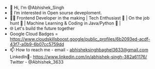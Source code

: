 - 👋 Hi, I’m @Abhishek_Singh
- 👀 I’m interested in Open sourse deveploment.
- 👩‍💻 Frontend Developer in the making | Tech Enthusiast 🚀 | On the job hunt 🌟 | Machine Learning & Coding in Java/Python 🤖 |
- 🌐 Let's build the future together
-    Google Cloud Badges = https://www.cloudskillsboost.google/public_profiles/6b2093ed-acdf-43f7-a0b9-6b07cc5759dd
- 📫 How to reach me - email - abhisheksinghbaghel3633@gmail.com
                       LinkedIn🔗- https://www.linkedin.com/in/abhishek-singh-382a61176/
                       Twitter - @Abhishek_3633

<!---
Abhishek3633/Abhishek3633 is a ✨ special ✨ repository because its `README.md` (this file) appears on your GitHub profile.
You can click the Preview link to take a look at your changes.
--->
